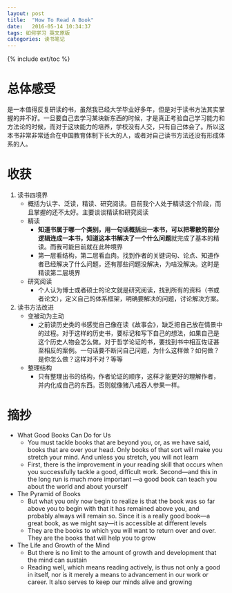 ```yaml
---
layout: post
title:  "How To Read A Book"
date:   2016-05-14 10:34:37
tags: 如何学习 英文原版 
categories: 读书笔记
---
```

{% include ext/toc %}

# 总体感受
是一本值得反复研读的书，虽然我已经大学毕业好多年，但是对于读书方法其实掌握的并不好。一旦要自己去学习某块新东西的时候，才是真正考验自己学习能力和方法论的时候，而对于这块能力的培养，学校没有人交，只有自己体会了。所以这本书非常非常适合在中国教育体制下长大的人，或者对自己读书方法还没有形成体系的人。

# 收获
1. 读书四境界
    - 概括为认字、泛读，精读、研究阅读。目前我个人处于精读这个阶段，而且掌握的还不太好。主要谈谈精读和研究阅读
    - 精读
        + **知道书属于哪一个类别，用一句话概括出一本书，可以把零散的部分逻辑连成一本书，知道这本书解决了一个什么问题**就完成了基本的精读。而我可能目前就在此种境界
        + 第一层看结构，第二层看血肉。找到作者的关键词句、论点、知道作者已经解决了什么问题，还有那些问题没解决，为啥没解决。这时是精读第二层境界
    - 研究阅读
        + 个人认为博士或者硕士的论文就是研究阅读，找到所有的资料（书或者论文），定义自己的体系框架，明确要解决的问题，讨论解决方案。
2. 读书方法改进
    - 变被动为主动
        + 之前读历史类的书感觉自己像在读《故事会》，缺乏把自己放在情景中的过程。对于这样的历史书，要标记和写下自己的想法，如果自己是这个历史人物会怎么做。对于哲学论证的书，要找到书中相互佐证甚至相反的案例。一句话要不断问自己问题，为什么这样做？如何做？是你怎么做？这样对不对？等等
    - 整理结构
        + 只有整理出书的结构，作者论证的顺序，这样才能更好的理解作者，并内化成自己的东西。否则就像猪八戒吞人参果一样。

# 摘抄
- What Good Books Can Do for Us
    + You must tackle books that are beyond you, or, as we have said, books that are over your head. Only books of that sort will make you stretch your mind. And unless you stretch, you will not learn
    + First, there is the improvement in your reading skill that occurs when you successfully tackle a good, difficult work. Second—and this in the long run is much more important —a good book can teach you about the world and about yourself
- The Pyramid of Books
    + But what you only now begin to realize is that the book was so far above you to begin with that it has remained above you, and probably always will remain so. Since it is a really good book—a great book, as we might say—it is accessible at different levels
    + They are the books to which you will want to return over and over. They are the books that will help you to grow
- The Life and Growth of the Mind
    + But there is no limit to the amount of growth and development that the mind can sustain
    + Reading well, which means reading actively, is thus not only a good in itself, nor is it merely a means to advancement in our work or career. It also serves to keep our minds alive and growing
